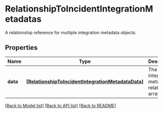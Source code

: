 # RelationshipToIncidentIntegrationMetadatas

A relationship reference for multiple integration metadata objects.

## Properties

| Name     | Type                                                                                                    | Description                                 | Notes |
| -------- | ------------------------------------------------------------------------------------------------------- | ------------------------------------------- | ----- |
| **data** | [**[RelationshipToIncidentIntegrationMetadataData]**](RelationshipToIncidentIntegrationMetadataData.md) | The integration metadata relationship array |

[[Back to Model list]](README.md#documentation-for-models) [[Back to API list]](README.md#documentation-for-api-endpoints) [[Back to README]](README.md)
